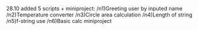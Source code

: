 28.10 added 5 scripts + miniproject:
/n1)Greeting user by inputed name
/n2)Temperature converter
/n3)Circle area calculation
/n4)Length of string
/n5)f-string use
/n6)Basic calc miniproject
